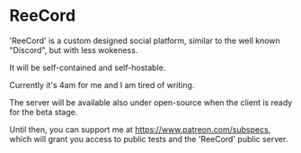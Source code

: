 # ReeCord



'ReeCord' is a custom designed social platform, similar to the well known "Discord", but with less wokeness.



It will be self-contained and self-hostable.


Currently it's 4am for me and I am tired of writing.


The server will be available also under open-source when the client is ready for the beta stage.

Until then, you can support me at https://www.patreon.com/subspecs, which will grant you access to public tests and the 'ReeCord' public server.